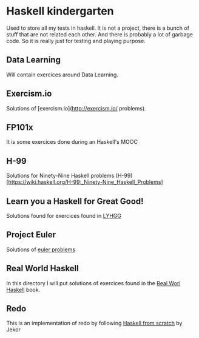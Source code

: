 # Haskell kindergarten

Used to store all my tests in haskell. It is not a project, there is a
bunch of stuff that are not related each other. And there is probably a
lot of garbage code. So it is really just for testing and playing purpose.

## Data Learning

Will contain exercices around Data Learning.

## Exercism.io

Solutions of [exercism.io](http://exercism.io/ problems).

## FP101x

It is some exercices done during an Haskell's MOOC

## H-99

Solutions for Ninety-Nine Haskell problems (H-99)[https://wiki.haskell.org/H-99:_Ninety-Nine_Haskell_Problems]

## Learn you a Haskell for Great Good!

Solutions found for exercices found in [LYHGG](http://learnyouahaskell.com)

## Project Euler

Solutions of [euler problems](https://projecteuler.net/)

## Real World Haskell

In this directory I will put solutions of exercices found in the
[Real Worl Haskell](http://book.realworldhaskell.org/) book.

## Redo

This is an implementation of redo by following
[Haskell from scratch](https://www.youtube.com/playlist?list=PLxj9UAX4Em-Ij4TKwKvo-SLp-Zbv-hB4B) by Jekor
